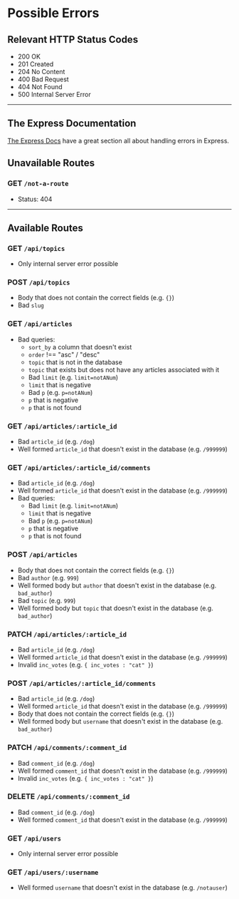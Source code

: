 # Possible Errors

## Relevant HTTP Status Codes

- 200 OK
- 201 Created
- 204 No Content
- 400 Bad Request
- 404 Not Found
- 500 Internal Server Error

---

## The Express Documentation

[The Express Docs](https://expressjs.com/en/guide/error-handling.html) have a great section all about handling errors in Express.

## Unavailable Routes

### GET `/not-a-route`

- Status: 404

---

## Available Routes

### GET `/api/topics`

- Only internal server error possible

### POST `/api/topics`

- Body that does not contain the correct fields (e.g. `{}`)
- Bad `slug`

### GET `/api/articles`

- Bad queries:
  - `sort_by` a column that doesn't exist
  - `order` !== "asc" / "desc"
  - `topic` that is not in the database
  - `topic` that exists but does not have any articles associated with it
  - Bad `limit` (e.g. `limit=notANum`)
  - `limit` that is negative
  - Bad `p` (e.g. `p=notANum`)
  - `p` that is negative
  - `p` that is not found

### GET `/api/articles/:article_id`

- Bad `article_id` (e.g. `/dog`)
- Well formed `article_id` that doesn't exist in the database (e.g. `/999999`)

### GET `/api/articles/:article_id/comments`

- Bad `article_id` (e.g. `/dog`)
- Well formed `article_id` that doesn't exist in the database (e.g. `/999999`)
- Bad queries:
  - Bad `limit` (e.g. `limit=notANum`)
  - `limit` that is negative
  - Bad `p` (e.g. `p=notANum`)
  - `p` that is negative
  - `p` that is not found

### POST `/api/articles`

- Body that does not contain the correct fields (e.g. `{}`)
- Bad `author` (e.g. `999`)
- Well formed body but `author` that doesn't exist in the database (e.g. `bad_author`)
- Bad `topic` (e.g. `999`)
- Well formed body but `topic` that doesn't exist in the database (e.g. `bad_author`)

### PATCH `/api/articles/:article_id`

- Bad `article_id` (e.g. `/dog`)
- Well formed `article_id` that doesn't exist in the database (e.g. `/999999`)
- Invalid `inc_votes` (e.g. `{ inc_votes : "cat" }`)

### POST `/api/articles/:article_id/comments`

- Bad `article_id` (e.g. `/dog`)
- Well formed `article_id` that doesn't exist in the database (e.g. `/999999`)
- Body that does not contain the correct fields (e.g. `{}`)
- Well formed body but `username` that doesn't exist in the database (e.g. `bad_author`)

### PATCH `/api/comments/:comment_id`

- Bad `comment_id` (e.g. `/dog`)
- Well formed `comment_id` that doesn't exist in the database (e.g. `/999999`)
- Invalid `inc_votes` (e.g. `{ inc_votes : "cat" }`)

### DELETE `/api/comments/:comment_id`

- Bad `comment_id` (e.g. `/dog`)
- Well formed `comment_id` that doesn't exist in the database (e.g. `/999999`)

### GET `/api/users`

- Only internal server error possible

### GET `/api/users/:username`

- Well formed `username` that doesn't exist in the database (e.g. `/notauser`)
